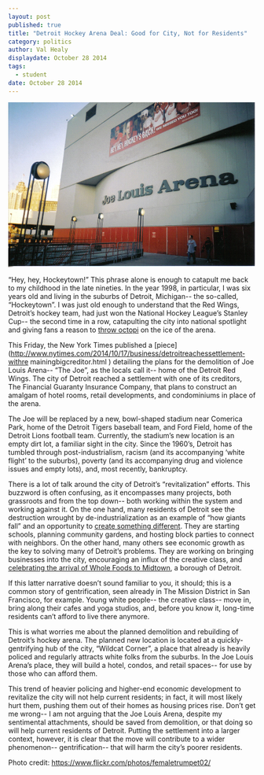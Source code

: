 ```yaml
---
layout: post
published: true
title: "Detroit Hockey Arena Deal: Good for City, Not for Residents"
category: politics
author: Val Healy
displaydate: October 28 2014
tags: 
  - student
date: October 28 2014
---
```


![joe.jpg](/_posts/joe.jpg)


“Hey, hey, Hockeytown!” This phrase alone is enough to catapult me back to my childhood in the late nineties. In the year 1998, in particular, I was six years old and living in the suburbs of Detroit, Michigan-- the so-called, “Hockeytown”. I was just old enough to understand that the Red Wings, Detroit’s hockey team, had just won the National Hockey League’s Stanley Cup-- the second time in a row, catapulting the city into national spotlight and giving fans a reason to [throw octopi](http://redwings.nhl.com/club/page.htm?id=43781 ) on the ice of the arena. 

This Friday, the New York Times published a [piece](http://www.nytimes.com/2014/10/17/business/detroit­reaches­settlement­with­re maining­big­creditor.html ) detailing the plans for the demolition of Joe Louis Arena-- “The Joe”, as the locals call it-- home of the Detroit Red Wings. The city of Detroit reached a settlement with one of its creditors, The Financial Guaranty Insurance Company, that plans to construct an amalgam of hotel rooms, retail developments, and condominiums in place of the arena. 

The Joe will be replaced by a new, bowl-shaped stadium near Comerica Park, home of the Detroit Tigers baseball team, and Ford Field, home of the Detroit Lions football team. Currently, the stadium’s new location is an empty dirt lot, a familiar sight in the city. Since the 1960’s, Detroit has tumbled through post-industrialism, racism (and its accompanying ‘white flight’ to the suburbs), poverty (and its accompanying drug and violence issues and empty lots), and, most recently, bankruptcy. 

There is a lot of talk around the city of Detroit’s “revitalization” efforts. This buzzword is often confusing, as it encompasses many projects, both grassroots and from the top down-- both working within the system and working against it. On the one hand, many residents of Detroit see the destruction wrought by de-industrialization as an example of “how giants fall” and an opportunity to [create something different](http://www.pbs.org/pov/americanrevolutionary/ ). They are starting schools, planning community gardens, and hosting block parties to connect with neighbors. On the other hand, many others see economic growth as the key to solving many of Detroit’s problems. They are working on bringing businesses into the city, encouraging an influx of the creative class, and [celebrating the arrival of Whole Foods to Midtown](http://www.vice.com/read/detroit­is­already­starting­to­gentrify ), a borough of Detroit. 

If this latter narrative doesn’t sound familiar to you, it should; this is a common story of gentrification, seen already in The Mission District in San Francisco, for example. Young white people-- the creative class-- move in, bring along their cafes and yoga studios, and, before you know it, long-time residents can’t afford to live there anymore. 

This is what worries me about the planned demolition and rebuilding of Detroit’s hockey arena. The planned new location is located at a quickly-gentrifying hub of the city, “Wildcat Corner”, a place that already is heavily policed and regularly attracts white folks from the suburbs. In the Joe Louis Arena’s place, they will build a hotel, condos, and retail spaces-- for use by those who can afford them.  

This trend of heavier policing and higher-end economic development to revitalize the city will not help current residents; in fact, it will most likely hurt them, pushing them out of their homes as housing prices rise. Don’t get me wrong-- I am not arguing that the Joe Louis Arena, despite my sentimental attachments, should be saved from demolition, or that doing so will help current residents of Detroit. Putting the settlement into a larger context, however, it is clear that the move will contribute to a wider phenomenon-- gentrification-- that will harm the city’s poorer residents. 

Photo credit: https://www.flickr.com/photos/femaletrumpet02/